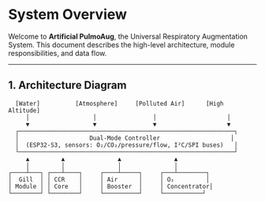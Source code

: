 # System Overview

Welcome to **Artificial PulmoAug**, the Universal Respiratory Augmentation System. This document describes the high-level architecture, module responsibilities, and data flow.

---

## 1. Architecture Diagram

```text
  [Water]          [Atmosphere]     [Polluted Air]      [High Altitude]
     │                  │                │                    │
     ▼                  ▼                ▼                    ▼
  ┌─────────────────────────────────────────────────────────────┐
  │                    Dual-Mode Controller                    │
  │  (ESP32-S3, sensors: O₂/CO₂/pressure/flow, I²C/SPI buses)   │
  └─────────────────────────────────────────────────────────────┘
     ▲         ▲               ▲               ▲
     │         │               │               │
┌────┴───┐ ┌───┴────┐     ┌────┴─────┐     ┌───┴────────┐
│  Gill  │ │ CCR    │     │ Air      │     │ O₂         │
│ Module │ │ Core   │     │ Booster  │     │ Concentrator│
└────────┘ └────────┘     └──────────┘     └───────────┘
